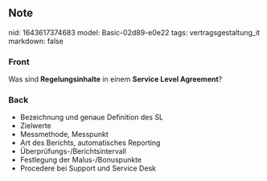 ## Note
nid: 1643617374683
model: Basic-02d89-e0e22
tags: vertragsgestaltung_it
markdown: false

### Front
Was sind <b>Regelungsinhalte</b> in einem <b>Service Level Agreement</b>?

### Back
<ul><li>Bezeichnung und genaue Definition des SL</li><li>Zielwerte</li><li>Messmethode, Messpunkt</li><li>Art des Berichts, automatisches Reporting</li><li>Überprüfungs-/Berichtsintervall</li><li>Festlegung der Malus-/Bonuspunkte</li><li>Procedere bei Support und Service Desk</li></ul>
